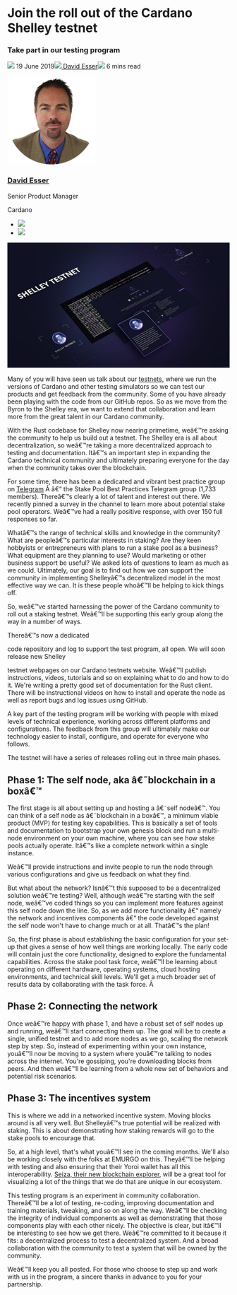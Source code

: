 # Join the roll out of the Cardano Shelley testnet
### **Take part in our testing program**
![](img/2019-06-19-join-the-roll-out-of-the-cardano-shelley-testnet.002.png) 19 June 2019![](img/2019-06-19-join-the-roll-out-of-the-cardano-shelley-testnet.002.png)[ David Esser](/en/blog/authors/david-esser/page-1/)![](img/2019-06-19-join-the-roll-out-of-the-cardano-shelley-testnet.003.png) 6 mins read

![David Esser](img/2019-06-19-join-the-roll-out-of-the-cardano-shelley-testnet.004.png)[](/en/blog/authors/david-esser/page-1/)
### [**David Esser**](/en/blog/authors/david-esser/page-1/)
Senior Product Manager

Cardano

- ![](img/2019-06-19-join-the-roll-out-of-the-cardano-shelley-testnet.005.png)[](https://www.linkedin.com/in/davidesser/ "LinkedIn")
- ![](img/2019-06-19-join-the-roll-out-of-the-cardano-shelley-testnet.006.png)[](https://github.com/davidesser "GitHub")

![Join the roll out of the Cardano Shelley testnet](img/2019-06-19-join-the-roll-out-of-the-cardano-shelley-testnet.007.jpeg)

Many of you will have seen us talk about our [testnets](https://testnet.iohkdev.io/), where we run the versions of Cardano and other testing simulators so we can test our products and get feedback from the community. Some of you have already been playing with the code from our GitHub repos. So as we move from the Byron to the Shelley era, we want to extend that collaboration and learn more from the great talent in our Cardano community.

With the Rust codebase for Shelley now nearing primetime, weâ€™re asking the community to help us build out a testnet. The Shelley era is all about decentralization, so weâ€™re taking a more decentralized approach to testing and documentation. Itâ€™s an important step in expanding the Cardano technical community and ultimately preparing everyone for the day when the community takes over the blockchain. 

For some time, there has been a dedicated and vibrant best practice group on [Telegram](https://t.me/CardanoStakePoolWorkgroup) Â â€“ the Stake Pool Best Practices Telegram group (1,733 members). Thereâ€™s clearly a lot of talent and interest out there. We recently pinned a survey in the channel to learn more about potential stake pool operators. Weâ€™ve had a really positive response, with over 150 full responses so far.

Whatâ€™s the range of technical skills and knowledge in the community? What are peopleâ€™s particular interests in staking? Are they keen hobbyists or entrepreneurs with plans to run a stake pool as a business? What equipment are they planning to use? Would marketing or other business support be useful? We asked lots of questions to learn as much as we could. Ultimately, our goal is to find out how we can support the community in implementing Shelleyâ€™s decentralized model in the most effective way we can. It is these people whoâ€™ll be helping to kick things off.

So, weâ€™ve started harnessing the power of the Cardano community to roll out a staking testnet. Weâ€™ll be supporting this early group along the way in a number of ways. 

Thereâ€™s now a dedicated 

[](https://github.com/input-output-hk/shelley-testnet "Shelley Testnet, github.com")

code repository and log to support the test program, all open. We will soon release new Shelley 

[](https://testnet.iohkdev.io/cardano/ "testnet.iohkdev.io/cardano/")

testnet webpages on our Cardano testnets website. Weâ€™ll publish instructions, videos, tutorials and so on explaining what to do and how to do it. We're writing a pretty good set of documentation for the Rust client. There will be instructional videos on how to install and operate the node as well as report bugs and log issues using GitHub.

A key part of the testing program will be working with people with mixed levels of technical experience, working across different platforms and configurations. The feedback from this group will ultimately make our technology easier to install, configure, and operate for everyone who follows.

The testnet will have a series of releases rolling out in three main phases.
## **Phase 1: The self node, aka â€˜blockchain in a boxâ€™**
The first stage is all about setting up and hosting a â€˜self nodeâ€™. You can think of a self node as â€˜blockchain in a boxâ€™, a minimum viable product (MVP) for testing key capabilities. This is basically a set of tools and documentation to bootstrap your own genesis block and run a multi-node environment on your own machine, where you can see how stake pools actually operate. Itâ€™s like a complete network within a single instance.

Weâ€™ll provide instructions and invite people to run the node through various configurations and give us feedback on what they find. 

But what about the network? Isnâ€™t this supposed to be a decentralized solution weâ€™re testing? Well, although weâ€™re starting with the self node, weâ€™ve coded things so you can implement more features against this self node down the line. So, as we add more functionality â€“ namely the network and incentives components â€“ the code developed against the self node won't have to change much or at all. Thatâ€™s the plan! 

So, the first phase is about establishing the basic configuration for your set-up that gives a sense of how well things are working locally. The early code will contain just the core functionality, designed to explore the fundamental capabilities. Across the stake pool task force, weâ€™ll be learning about operating on different hardware, operating systems, cloud hosting environments, and technical skill levels. We'll get a much broader set of results data by collaborating with the task force. Â 
## **Phase 2: Connecting the network**
Once weâ€™re happy with phase 1, and have a robust set of self nodes up and running, weâ€™ll start connecting them up. The goal will be to create a single, unified testnet and to add more nodes as we go, scaling the network step by step. So, instead of experimenting within your own instance, youâ€™ll now be moving to a system where youâ€™re talking to nodes across the internet. You're gossiping, you're downloading blocks from peers. And then weâ€™ll be learning from a whole new set of behaviors and potential risk scenarios.
## **Phase 3: The incentives system**
This is where we add in a networked incentive system. Moving blocks around is all very well. But Shelleyâ€™s true potential will be realized with staking. This is about demonstrating how staking rewards will go to the stake pools to encourage that.

So, at a high level, that's what youâ€™ll see in the coming months. We'll also be working closely with the folks at EMURGO on this. Theyâ€™ll be helping with testing and also ensuring that their Yoroi wallet has all this interoperability. [Seiza, their new blockchain explorer](https://emurgo.io/#/en/blog/seiza-all-new-cardano-ada-blockchain-explorer-developed-by-emurgo), will be a great tool for visualizing a lot of the things that we do that are unique in our ecosystem.

This testing program is an experiment in community collaboration. Thereâ€™ll be a lot of testing, re-coding, improving documentation and training materials, tweaking, and so on along the way. Weâ€™ll be checking the integrity of individual components as well as demonstrating that those components play with each other nicely. The objective is clear, but itâ€™ll be interesting to see how we get there. Weâ€™re committed to it because it fits: a decentralized process to test a decentralized system. And a broad collaboration with the community to test a system that will be owned by the community.

Weâ€™ll keep you all posted. For those who choose to step up and work with us in the program, a sincere thanks in advance to you for your partnership.
